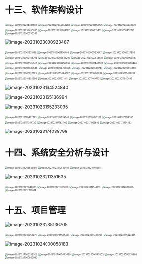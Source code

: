 # 十三、软件架构设计

<img src="https://smcjava.oss-cn-hangzhou.aliyuncs.com/java/202310222344998.png" alt="image-20231022234431898" style="zoom:50%;" />

<img src="https://smcjava.oss-cn-hangzhou.aliyuncs.com/java/202310222345369.png" alt="image-20231022234534268" style="zoom:50%;" />

<img src="https://smcjava.oss-cn-hangzhou.aliyuncs.com/java/202310222346885.png" alt="image-20231022234658775" style="zoom:50%;" />

<img src="https://smcjava.oss-cn-hangzhou.aliyuncs.com/java/202310222352061.png" alt="image-20231022235233926" style="zoom:50%;" />

<img src="https://smcjava.oss-cn-hangzhou.aliyuncs.com/java/202310222354125.png" alt="image-20231022235430035" style="zoom:50%;" />

<img src="https://smcjava.oss-cn-hangzhou.aliyuncs.com/java/202310222358319.png" alt="image-20231022235804197" style="zoom:50%;" />

<img src="https://smcjava.oss-cn-hangzhou.aliyuncs.com/java/202310230001493.png" alt="image-20231023000115401" style="zoom:50%;" />

<img src="https://smcjava.oss-cn-hangzhou.aliyuncs.com/java/202310230004841.png" alt="image-20231023000452761" style="zoom:50%;" />

<img src="https://smcjava.oss-cn-hangzhou.aliyuncs.com/java/202310230007467.png" alt="image-20231023000750342" style="zoom:50%;" />

![image-20231023000923487](https://smcjava.oss-cn-hangzhou.aliyuncs.com/java/202310230009681.png)

<img src="https://smcjava.oss-cn-hangzhou.aliyuncs.com/java/202310230012232.png" alt="image-20231023001235146" style="zoom:50%;" />

<img src="https://smcjava.oss-cn-hangzhou.aliyuncs.com/java/202310230019681.png" alt="image-20231023001956488" style="zoom:50%;" />

<img src="https://smcjava.oss-cn-hangzhou.aliyuncs.com/java/202310230014764.png" alt="image-20231023001423647" style="zoom:50%;" />

<img src="https://smcjava.oss-cn-hangzhou.aliyuncs.com/java/202310230023989.png" alt="image-20231023002327904" style="zoom:50%;" />

<img src="https://smcjava.oss-cn-hangzhou.aliyuncs.com/java/202310230024873.png" alt="image-20231023002458796" style="zoom:50%;" />

<img src="https://smcjava.oss-cn-hangzhou.aliyuncs.com/java/202310230026418.png" alt="image-20231023002643283" style="zoom:50%;" />

<img src="https://smcjava.oss-cn-hangzhou.aliyuncs.com/java/202310230028740.png" alt="image-20231023002846581" style="zoom:50%;" />

<img src="https://smcjava.oss-cn-hangzhou.aliyuncs.com/java/202310230030956.png" alt="image-20231023003003847" style="zoom:50%;" />

<img src="https://smcjava.oss-cn-hangzhou.aliyuncs.com/java/202310230031444.png" alt="image-20231023003145342" style="zoom:50%;" />

<img src="https://smcjava.oss-cn-hangzhou.aliyuncs.com/java/202310230032465.png" alt="image-20231023003256336" style="zoom:50%;" />

<img src="https://smcjava.oss-cn-hangzhou.aliyuncs.com/java/202310230034718.png" alt="image-20231023003448602" style="zoom:50%;" />

<img src="https://smcjava.oss-cn-hangzhou.aliyuncs.com/java/202310230036541.png" alt="image-20231023003630424" style="zoom:50%;" />

<img src="https://smcjava.oss-cn-hangzhou.aliyuncs.com/java/202310230038727.png" alt="image-20231023003839648" style="zoom:50%;" />

<img src="https://smcjava.oss-cn-hangzhou.aliyuncs.com/java/202310230042805.png" alt="image-20231023004208696" style="zoom:50%;" />

<img src="https://smcjava.oss-cn-hangzhou.aliyuncs.com/java/202310230043894.png" alt="image-20231023004311744" style="zoom:50%;" />

<img src="https://smcjava.oss-cn-hangzhou.aliyuncs.com/java/202310230054519.png" alt="image-20231023005414386" style="zoom:50%;" />

<img src="https://smcjava.oss-cn-hangzhou.aliyuncs.com/java/202310230056176.png" alt="image-20231023005617023" style="zoom:50%;" />

<img src="https://smcjava.oss-cn-hangzhou.aliyuncs.com/java/202310230058235.png" alt="image-20231023005844087" style="zoom:50%;" />

<img src="https://smcjava.oss-cn-hangzhou.aliyuncs.com/java/202310230100952.png" alt="image-20231023010056834" style="zoom:50%;" />

<img src="https://smcjava.oss-cn-hangzhou.aliyuncs.com/java/202310230104367.png" alt="image-20231023010457267" style="zoom:50%;" />

<img src="https://smcjava.oss-cn-hangzhou.aliyuncs.com/java/202310230108523.png" alt="image-20231023010802386" style="zoom:50%;" />

<img src="https://smcjava.oss-cn-hangzhou.aliyuncs.com/java/202310230112954.png" alt="image-20231023011231811" style="zoom:50%;" />

<img src="https://smcjava.oss-cn-hangzhou.aliyuncs.com/java/202310230114886.png" alt="image-20231023011409770" style="zoom:50%;" />

<img src="https://smcjava.oss-cn-hangzhou.aliyuncs.com/java/202310230115605.png" alt="image-20231023011540493" style="zoom:50%;" />

![image-20231023164524840](https://smcjava.oss-cn-hangzhou.aliyuncs.com/java/202310231645048.png)

![image-20231023165136994](https://smcjava.oss-cn-hangzhou.aliyuncs.com/java/202310231651135.png)

![image-20231023165233035](https://smcjava.oss-cn-hangzhou.aliyuncs.com/java/202310231652140.png)

<img src="https://smcjava.oss-cn-hangzhou.aliyuncs.com/java/202310231704893.png" alt="image-20231023170422783" style="zoom:50%;" />

<img src="https://smcjava.oss-cn-hangzhou.aliyuncs.com/java/202310231705484.png" alt="image-20231023170539345" style="zoom:50%;" />

<img src="https://smcjava.oss-cn-hangzhou.aliyuncs.com/java/202310231706530.png" alt="image-20231023170656328" style="zoom:50%;" />

<img src="https://smcjava.oss-cn-hangzhou.aliyuncs.com/java/202310231711493.png" alt="image-20231023171154335" style="zoom:50%;" />

<img src="https://smcjava.oss-cn-hangzhou.aliyuncs.com/java/202310231713901.png" alt="image-20231023171354720" style="zoom:50%;" />

<img src="https://smcjava.oss-cn-hangzhou.aliyuncs.com/java/202310231716251.png" alt="image-20231023171621102" style="zoom:50%;" />

<img src="https://smcjava.oss-cn-hangzhou.aliyuncs.com/java/202310231719006.png" alt="image-20231023171925846" style="zoom:50%;" />

<img src="https://smcjava.oss-cn-hangzhou.aliyuncs.com/java/202310231721694.png" alt="image-20231023172124533" style="zoom:50%;" />

![image-20231023174038798](https://smcjava.oss-cn-hangzhou.aliyuncs.com/java/202310231740988.png)

# 十四、系统安全分析与设计

<img src="https://smcjava.oss-cn-hangzhou.aliyuncs.com/java/202310232055455.png" alt="image-20231023205543180" style="zoom:50%;" />

<img src="https://smcjava.oss-cn-hangzhou.aliyuncs.com/java/202310232105255.png" alt="image-20231023210543015" style="zoom:50%;" />

<img src="https://smcjava.oss-cn-hangzhou.aliyuncs.com/java/202310232107139.png" alt="image-20231023210718958" style="zoom:50%;" />

![image-20231023211351635](https://smcjava.oss-cn-hangzhou.aliyuncs.com/java/202310232113809.png)

<img src="https://smcjava.oss-cn-hangzhou.aliyuncs.com/java/202310232118104.png" alt="image-20231023211849833" style="zoom:50%;" />

<img src="https://smcjava.oss-cn-hangzhou.aliyuncs.com/java/202310232119249.png" alt="image-20231023211953059" style="zoom:50%;" />

<img src="https://smcjava.oss-cn-hangzhou.aliyuncs.com/java/202310232125217.png" alt="image-20231023212544013" style="zoom:50%;" />

<img src="https://smcjava.oss-cn-hangzhou.aliyuncs.com/java/202310232126133.png" alt="image-20231023212636958" style="zoom:50%;" />

<img src="https://smcjava.oss-cn-hangzhou.aliyuncs.com/java/202310232127719.png" alt="image-20231023212759514" style="zoom:50%;" />

# 十五、项目管理

![image-20231023235136705](https://smcjava.oss-cn-hangzhou.aliyuncs.com/java/202310232351043.png)

<img src="https://smcjava.oss-cn-hangzhou.aliyuncs.com/java/202310232352610.png" alt="image-20231023235256271" style="zoom:50%;" />

<img src="https://smcjava.oss-cn-hangzhou.aliyuncs.com/java/202310232355639.png" alt="image-20231023235505423" style="zoom:50%;" />

<img src="https://smcjava.oss-cn-hangzhou.aliyuncs.com/java/202310232356583.png" alt="image-20231023235630293" style="zoom:50%;" />

<img src="https://smcjava.oss-cn-hangzhou.aliyuncs.com/java/202310232359725.png" alt="image-20231023235927405" style="zoom:50%;" />

![image-20231024000058183](https://smcjava.oss-cn-hangzhou.aliyuncs.com/java/202310240000529.png)

<img src="https://smcjava.oss-cn-hangzhou.aliyuncs.com/java/202310240002675.png" alt="image-20231024000252306" style="zoom:50%;" />

<img src="https://smcjava.oss-cn-hangzhou.aliyuncs.com/java/202310240004684.png" alt="image-20231024000433420" style="zoom:50%;" />

<img src="https://smcjava.oss-cn-hangzhou.aliyuncs.com/java/202310240005781.png" alt="image-20231024000545503" style="zoom:50%;" />

<img src="https://smcjava.oss-cn-hangzhou.aliyuncs.com/java/202310240007222.png" alt="image-20231024000735886" style="zoom:50%;" />

<img src="https://smcjava.oss-cn-hangzhou.aliyuncs.com/java/202310240009375.png" alt="image-20231024000923982" style="zoom:50%;" />